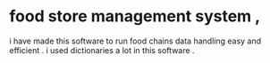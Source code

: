 # food store management system , 
i have made this software to run food chains data handling easy and efficient .
i used dictionaries a lot in this software .
